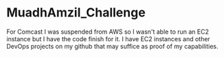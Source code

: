 # MuadhAmzil_Challenge
For Comcast
I was suspended from AWS so I wasn't able to run an EC2 instance but I have the code finish for it. I have EC2 instances and other DevOps projects on my github that may suffice as proof of my capabilities.
